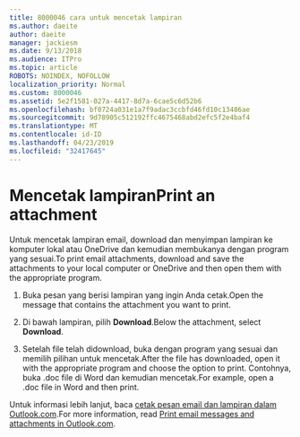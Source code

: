 ```yaml
---
title: 8000046 cara untuk mencetak lampiran
ms.author: daeite
author: daeite
manager: jackiesm
ms.date: 9/13/2018
ms.audience: ITPro
ms.topic: article
ROBOTS: NOINDEX, NOFOLLOW
localization_priority: Normal
ms.custom: 8000046
ms.assetid: 5e2f1581-027a-4417-8d7a-6cae5c6d52b6
ms.openlocfilehash: bf0724a031e1a7f9adac3ccbfd46fd10c13486ae
ms.sourcegitcommit: 9d78905c512192ffc4675468abd2efc5f2e4baf4
ms.translationtype: MT
ms.contentlocale: id-ID
ms.lasthandoff: 04/23/2019
ms.locfileid: "32417645"
---
```

# <a name="print-an-attachment"></a><span data-ttu-id="04e3e-102">Mencetak lampiran</span><span class="sxs-lookup"><span data-stu-id="04e3e-102">Print an attachment</span></span>

<span data-ttu-id="04e3e-103">Untuk mencetak lampiran email, download dan menyimpan lampiran ke komputer lokal atau OneDrive dan kemudian membukanya dengan program yang sesuai.</span><span class="sxs-lookup"><span data-stu-id="04e3e-103">To print email attachments, download and save the attachments to your local computer or OneDrive and then open them with the appropriate program.</span></span>
  
1. <span data-ttu-id="04e3e-104">Buka pesan yang berisi lampiran yang ingin Anda cetak.</span><span class="sxs-lookup"><span data-stu-id="04e3e-104">Open the message that contains the attachment you want to print.</span></span>
    
2. <span data-ttu-id="04e3e-105">Di bawah lampiran, pilih **Download**.</span><span class="sxs-lookup"><span data-stu-id="04e3e-105">Below the attachment, select **Download**.</span></span> 
    
3. <span data-ttu-id="04e3e-106">Setelah file telah didownload, buka dengan program yang sesuai dan memilih pilihan untuk mencetak.</span><span class="sxs-lookup"><span data-stu-id="04e3e-106">After the file has downloaded, open it with the appropriate program and choose the option to print.</span></span> <span data-ttu-id="04e3e-107">Contohnya, buka .doc file di Word dan kemudian mencetak.</span><span class="sxs-lookup"><span data-stu-id="04e3e-107">For example, open a .doc file in Word and then print.</span></span>
    
<span data-ttu-id="04e3e-108">Untuk informasi lebih lanjut, baca [cetak pesan email dan lampiran dalam Outlook.com](https://go.microsoft.com/fwlink/?linkid=2021110&amp;clcid=0x409).</span><span class="sxs-lookup"><span data-stu-id="04e3e-108">For more information, read [Print email messages and attachments in Outlook.com](https://go.microsoft.com/fwlink/?linkid=2021110&amp;clcid=0x409).</span></span>
  

